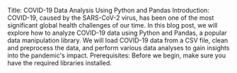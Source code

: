 Title: COVID-19 Data Analysis Using Python and Pandas
Introduction: COVID-19, caused by the SARS-CoV-2 virus, has been one of the most significant global health challenges of our time. In this blog post, we will explore how to analyze COVID-19 data using Python and Pandas, a popular data manipulation library. We will load COVID-19 data from a CSV file, clean and preprocess the data, and perform various data analyses to gain insights into the pandemic's impact.
Prerequisites: Before we begin, make sure you have the required libraries installed.
